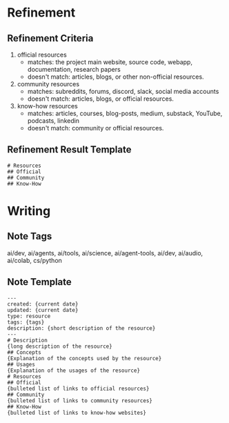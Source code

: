 # Refinement
## Refinement Criteria
1. official resources 
   - matches: the project main website, source code, webapp, documentation, research papers
   - doesn't match: articles, blogs, or other non-official resources.
2. community resources 
   - matches: subreddits, forums, discord, slack, social media accounts
   - doesn't match: articles, blogs, or official resources.
3. know-how resources
   - matches: articles, courses, blog-posts, medium, substack, YouTube, podcasts, linkedin
   - doesn't match: community or official resources.

## Refinement Result Template
```
# Resources
## Official
## Community
## Know-How
```

# Writing
## Note Tags
ai/dev, ai/agents, ai/tools, ai/science, ai/agent-tools, ai/dev, ai/audio, ai/colab, cs/python
## Note Template
```
---
created: {current date}
updated: {current date}
type: resource
tags: {tags}
description: {short description of the resource}
---
# Description
{long description of the resource}
## Concepts
{Explanation of the concepts used by the resource}
## Usages
{Explanation of the usages of the resource}
# Resources
## Official
{bulleted list of links to official resources}
## Community
{bulleted list of links to community resources}
## Know-How
{bulleted list of links to know-how websites}
```